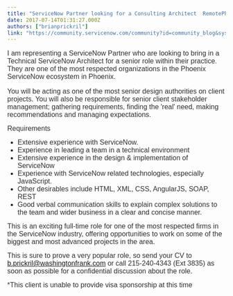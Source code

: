 ```yaml
---
title: "ServiceNow Partner looking for a Consulting Architect  RemotePhoenix"
date: 2017-07-14T01:31:27.000Z
authors: ["brianprickril"]
link: "https://community.servicenow.com/community?id=community_blog&sys_id=c2ac2625dbd0dbc01dcaf3231f961932"
---
```

<p class="description" style="color: #888888; font-family: arial, sans-serif; font-size: medium;"><span style="font-family: calibri, verdana, arial, sans-serif; font-size: 12pt; color: #303030;">I am representing a ServiceNow Partner who are looking to bring in a Technical ServiceNow Architect for a senior role within their practice. They are one of the most respected organizations in the Phoenix ServiceNow ecosystem in Phoenix. </span></p><p></p><p><span style="font-family: calibri, verdana, arial, sans-serif; font-size: 12pt; color: #303030;">You will be acting as one of the most senior design authorities on client projects. You will also be responsible for senior client stakeholder management; gathering requirements, finding the 'real' need, making recommendations and managing expectations. </span></p><p></p><p><span style="font-family: calibri, verdana, arial, sans-serif; font-size: 12pt; color: #303030;">Requirements </span></p><ul><li><span style="font-family: calibri, verdana, arial, sans-serif; font-size: 12pt; color: #303030;">Extensive experience with ServiceNow. </span></li><li><span style="font-family: calibri, verdana, arial, sans-serif; font-size: 12pt; color: #303030;">Experience in leading a team in a technical environment </span></li><li><span style="font-family: calibri, verdana, arial, sans-serif; font-size: 12pt; color: #303030;">Extensive experience in the design &amp; implementation of ServiceNow </span></li><li><span style="font-family: calibri, verdana, arial, sans-serif; font-size: 12pt; color: #303030;">Experience with ServiceNow related technologies, especially JavaScript. </span></li><li><span style="font-family: calibri, verdana, arial, sans-serif; font-size: 12pt; color: #303030;">Other desirables include HTML, XML, CSS, AngularJS, SOAP, REST </span></li><li><span style="font-family: calibri, verdana, arial, sans-serif; font-size: 12pt; color: #303030;">Good verbal communication skills to explain complex solutions to the team and wider business in a clear and concise manner. </span></li></ul><p></p><p><span style="font-family: calibri, verdana, arial, sans-serif; font-size: 12pt; color: #303030;">This is an exciting full-time role for one of the most respected firms in the ServiceNow industry, offering opportunities to work on some of the biggest and most advanced projects in the area. </span></p><p></p><p><span style="font-family: calibri, verdana, arial, sans-serif; font-size: 12pt; color: #303030;"><span>This is sure to prove a very popular role, so send your CV to </span><a title="k-email-small" class="jive-link-email-small" href="mailto:b.prickril@washingtonfrank.com">b.prickril@washingtonfrank.com</a><span> or call 215-240-4343 (Ext 3835) as soon as possible for a confidential discussion about the role. </span></span></p><p></p><p><span style="font-family: calibri, verdana, arial, sans-serif; font-size: 12pt; color: #303030;">*This client is unable to provide visa sponsorship at this time</span></p>
